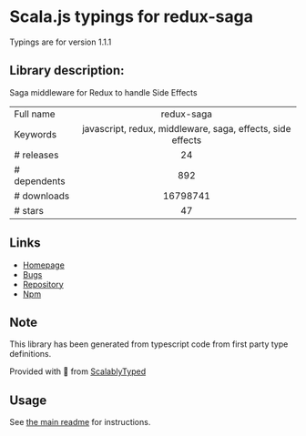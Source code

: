 
# Scala.js typings for redux-saga

Typings are for version 1.1.1

## Library description:
Saga middleware for Redux to handle Side Effects

|                    |                 |
| ------------------ | :-------------: |
| Full name          | redux-saga |
| Keywords           | javascript, redux, middleware, saga, effects, side effects |
| # releases         | 24 |
| # dependents       | 892 |
| # downloads        | 16798741 |
| # stars            | 47 |

## Links
- [Homepage](https://redux-saga.js.org/)
- [Bugs](https://github.com/redux-saga/redux-saga/issues)
- [Repository](https://github.com/redux-saga/redux-saga)
- [Npm](https://www.npmjs.com/package/redux-saga)
    


## Note
This library has been generated from typescript code from first party type definitions.

Provided with :purple_heart: from [ScalablyTyped](https://github.com/oyvindberg/ScalablyTyped)

## Usage
See [the main readme](../../readme.md) for instructions.


